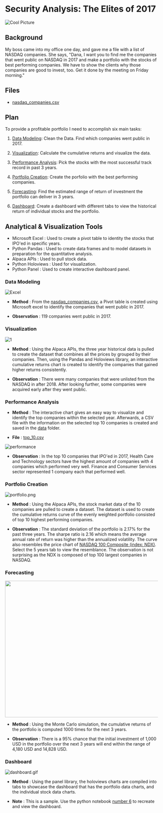 # Security Analysis: The Elites of 2017

![Cool Picture](Images/desk.jpg)

## Background 

My boss came into my office one day, and gave me a file with a list of NASDAQ companies. She says, "Dana, I want you to find me the companies that went public on NASDAQ in 2017 and make a portfolio with the stocks of best performing companies. We have to show the clients why those companies are good to invest, too. Get it done by the meeting on Friday morning."     

## Files

* [nasdaq_companies.csv](data/nasdaq_companies.csv)

## Plan

To provide a profitable portfolio I need to accomplish six main tasks:

1. [Data Modeling](#Data-Modeling): Clean the Data. Find which companies went public in 2017.

2. [Visualization](#Visualization): Calculate the cumulative returns and visualize the data.

3. [Performance Analysis](#Performance-Analysis): Pick the stocks with the most successful track record in past 3 years.

4. [Portfolio Creation](#Portfolio-Creation): Create the porfolio with the best performing companies.

5. [Forecasting](#Forecasting): Find the estimated range of return of investment the portfolio can deliver in 3 years.

6. [Dashboard](#Dashboard): Create a dashboard with different tabs to view the historical return of individual stocks and the portfolio.

## Analytical & Visualization Tools

* Microsoft Excel : Used to create a pivot table to identity the stocks that IPO'ed in specific years.
* Python Pandas : Used to create data frames and to model datasets in preparation for the quantitative analysis.
* Alpaca APIs : Used to pull stock data.
* Python Holoviews : Used for visualization.
* Python Panel : Used to create interactive dashboard panel.   

### Data Modeling

![Excel](Images/excel_pivot.png)

* __Method__ : From the [nasdaq_companies.csv](data/nasdaq_companies.csv), a Pivot table is created using Microsoft excel to identify the companies that went public in 2017.

* __Observation__ : 119 companies went public in 2017.

### Visualization 

![1](Images/1.png)

* __Method__ : Using the Alpaca APIs, the three year historical data is pulled to create the dataset that combines all the prices by grouped by their companies. Then, using the Pandas and Holoviews library, an interactive cumulative returns chart is created to identify the companies that gained higher returns consistently.

* __Observation__ : There were many companies that were unlisted from the NASDAQ in after 2018. After looking further, some companies were acquired early after they went public.

### Performance Analysis

* __Method__ : The interactive chart gives an easy way to visualize and identify the top companies within the selected year. Afterwards, a CSV file with the information on the selected top 10 companies is created and saved in the [data](data) folder. 

* __File__ : [top_10.csv](data/top_10.csv)

![performance](Images/performance.png)

* __Observation__ : In the top 10 companies that IPO'ed in 2017, Health Care and Technology sectors have the highest amount of companies with 4 companies which performed very well. Finance and Consumer Services sector represented 1 company each that performed well.

### Portfolio Creation

![portfolio.png](Images/portfolio.png)

* __Method__ : Using the Alpaca APIs, the stock market data of the 10 companies are pulled to create a dataset. The dataset is used to create the cumulative returns curve of the evenly weighted portfolio consisted of top 10 highest performing companies. 

* __Observation__ : The standard deviation of the portfolio is 2.17% for the past three years. The sharpe ratio is 2.16 which means the average annual rate of return was higher than the annualized volatility. The curve also resembles the price chart of [NASDAQ 100 Composite (index: NDX)](https://www.nasdaq.com/market-activity/index/ndx). Select the 5 years tab to view the resemblance. The observation is not surprising as the NDX is composed of top 100 largest companies in NASDAQ.    

### Forecasting

<img src="Images/portfolio_simulation.png" width="800" height="450">

* __Method__ : Using the Monte Carlo simulation, the cumulative returns of the portfolio is computed 1000 times for the next 3 years.

* __Observation__ : There is a 95% chance that the initial investment of 1,000 USD in the portfolio over the next 3 years will end within the range of 4,180 USD and 14,828 USD.

### Dashboard

![dashboard.gif](Images/dashboard.gif)

* __Method__ : Using the panel library, the holoviews charts are compiled into tabs to showcase the dashboard that has the portfolio data charts, and the individual stock data charts.

* __Note__ : This is a sample. Use the python notebook [number 6](6.dashboard.ipynb) to recreate and view the dashboard.  